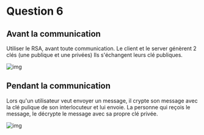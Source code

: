 # Question 6

## Avant la communication
Utiliser le RSA, avant toute communication. 
Le client et le server génèrent 2 clés (une publique et une privées)
Ils s'échangent leurs clé publiques.

![img](https://upload.wikimedia.org/wikipedia/commons/thumb/0/01/Asymmetric_cryptography_-_step_1.svg/800px-Asymmetric_cryptography_-_step_1.svg.png)

## Pendant la communication
Lors qu'un utilisateur veut envoyer un message, il crypte son
message avec la clé pulique de son interlocuteur et lui envoie.
La personne qui reçois le message, le décrypte le message avec
sa propre clé privée.

![img](https://upload.wikimedia.org/wikipedia/commons/thumb/1/11/Asymmetric_cryptography_-_step_2.svg/800px-Asymmetric_cryptography_-_step_2.svg.png)